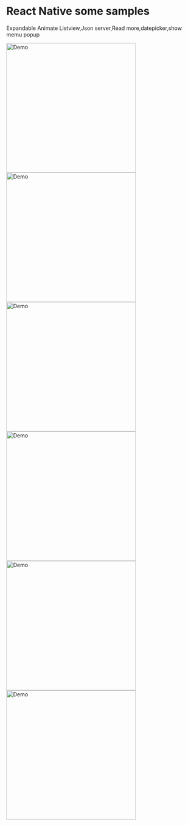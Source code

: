 # React Native some samples
Expandable Animate Listview,Json server,Read more,datepicker,show memu popup

<img src="https://raw.githubusercontent.com/EugenePizzerbert/react-native-house2/master/screenshots/Screenshot_7.png" alt="Demo" width="340" />

<img src="https://raw.githubusercontent.com/EugenePizzerbert/react-native-house2/master/screenshots/Screenshot_8.png" alt="Demo" width="340" />

<img src="https://raw.githubusercontent.com/EugenePizzerbert/react-native-house2/master/screenshots/Screenshot_9.png" alt="Demo" width="340" />

<img src="https://raw.githubusercontent.com/EugenePizzerbert/react-native-house2/master/screenshots/Screenshot_10.png" alt="Demo" width="340" />

<img src="https://raw.githubusercontent.com/EugenePizzerbert/react-native-house2/master/screenshots/Screenshot_11.png" alt="Demo" width="340" />

<img src="https://raw.githubusercontent.com/EugenePizzerbert/react-native-house2/master/screenshots/Screenshot_12.png" alt="Demo" width="340" />


